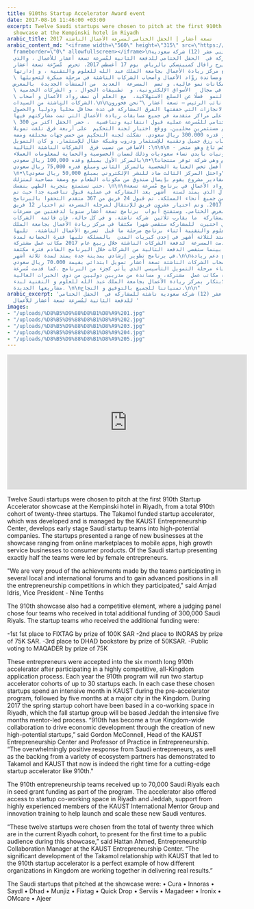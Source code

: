 ```yaml
---
title: 910ths Startup Accelerator Award event
date: 2017-08-16 11:46:00 +03:00
excerpt: Twelve Saudi startups were chosen to pitch at the first 910th Startup Accelerator
  showcase at the Kempinski hotel in Riyadh
arabic_title: تسعة أعشار | الحفل الختامي لمسرعة الأعمال الناشئة 2017
arabic_content_md: "<iframe width=\"560\" height=\"315\" src=\"https://www.youtube-nocookie.com/embed/vVklWJoZMVc?rel=0&amp;showinfo=0\"
  frameborder=\"0\" allowfullscreen></iframe>\nتم اختيار اثني عشر (12) شركة سعودية
  ناشئة للمشاركة في  الحفل الختامي للدفعة الثانية لمُسرِعة تسعة أعشار للأعمال ، والذي
  عقد في فندق برج رافال كمبينسكي بالرياض  يوم 17 أغسطس 2017. تحرص  مُسرِّعة تسعة أعشار
  بالشراكة مع مركز ريادة الأعمال بجامعة الملك عبد الله للعلوم والتقنية ، و إدارتها
  \ على  تسريع، ومساندة روّاد الأعمال وأصحاب الشركات الناشئة في مرحلة مبكرة لتحويلها
  إلى شركات ذات إمكانات نمو عالية. و تضم  المسرعة  العديد  من المنشآت الجديدة  بالمعرض
  \ العاملة  في مجال   الأسواق الإلكترونية، و  تطبيقات الجوال ، و الشركات الخدمية
  \ عالية النمو  فضلًا عن السلع الاستهلاكية،  مع العلم أن نصف رواد الأعمال و أصحاب
  الشركات الناشئة من السيدات.\n\nو قال امجد ادريس نائب الرئيس – تسعة أعشار \"نحن فخورون
  جدا في الانجازات التي حققتها الفرق المشاركة في عدة محافل محلياً ودولياً والحصول
  على مراكز متقدمة في جميع مسابقات ريادة الأعمال التي تمت مشاركتهم فيها.”\n\nكما شهد
  \ الحفل الختامي للمُسرِعة عملية قبول انتقائية وتنافسية  ، حضر الحفل اكثر من 300
  شخص ، 50 منهم مستثمرين محليين. ووقع اختيار لجنة التحكيم  على أربعة فرق تلقت تمويلا
  اضافيا بمبلغ و قدره 300.000 ريال سعودي. تشكلت لجنة التحكيم من خمس جهات مختلفة ومضة
  كابيتال و باب رزق جميل وتقنية للإستثمار ودروب وشبكة عقال للإستثمار. و كان التمويل
  الاضافي من نصيب فرق  الشركات الناشئة التالية :\n\n\n - فاز فريق فيكس تاغ وهو متجر
  لصيانة الالكترونيات بأيدي نساء سعوديات وذلك لضمان الخصوصية والحماية لمعلومات العملاء
  بالمركز الأول بمبلغ وقده 100,000 ريال سعودي\n•\tفاز فريق انو راس وهي شركة توفر منتجات
  مبتكرة لحياة أفضل تخص العناية الشخصية بالمركز الثاني ومبلغ قدره 75,000 ريال سعودي.
  \n•\tواحتل المركز الثالث ضاد للنشر الإلكتروني بمبلغ 50,000 ريال سعودي\n•\tوكان اختيار
  الجمهور من نصيب مقادير مشروع يقوم بإيصال صندوق من مكونات الطعام مع وصفة مصاحبة لمنزلك
  حتى تستمتع بتجربة الطهي بنفسك. \n\n\nتم قبول رواد الأعمال في برنامج مُسرِعة تسعة
  أعشار للأعمال الذي يمتّد لستة  أشهر بعد المشاركة في عملية قبول تنافسية جدا حيث تم
  استلام  عروض من جميع أنحاء المملكة. تم قبول 24 فريق من 367 متقدم التحقوا بالبرنامج
  في شهر فبراير 2017. وتم اختيار عشرون فريق للإنتقال لمرحلة المسرعة ثم اختيار 12 فريق
  من اصل 20 للعرض الختامي. وستفتح أبواب  برنامج تسعة أعشار سنويا لدفعتين من مسرعات
  الأعمال الناشئة  بمشاركة  ما يقارب ثلاثين  شركة ناشئة. و في كل حالة، فإن قائمة  الشركات
  الناشئة  التي اختيرت  للمشاركة ستقضي شهرا مكثفا في مركز ريادة الأعمال بجامعة الملك
  عبد الله للعلوم والتقنية أثناء برنامج مرحلة ما قبل  تسريع الأعمال الناشئة،  تليها
  فترة زمنية  تمتد لثلاثة أشهر في إحدى كبريات المدن  بالمملكة تليها فترة الحضانة لمدة
  ستة أشهر. قدمت المسرعة  لدفعة الشركات الناشئة خلال ربيع عام 2017 مكاتب عمل مشتركة
  بمدينة الرياض، بينما ستقضي الدفعة التالية من الشركات خلال البرنامج القادم فترة مكثفة
  في برنامج تطوير إرشادي بمدينة جدة يمتد لمدة ثلاثة أشهر.\n\nنالت فرق برنامج دعم ريادة
  الأعمال لأصحاب الشركات الناشئة تسعة أعشار تمويل ابتدائي بقيمة 70.000 ريال سعودي
  لكل فريق أثناء مرحلة التمويل التأسيسي الذي يأتي كجزء من البرنامج .كما قدمت مُسرِعة
  الأعمال الناشئة مكاتب عمل  مشتركة، و مساندة من مدربين دوليين من ذوي الخبرات العالية
  في مجال الابتكار بمركز ريادة الأعمال بجامعة الملك عبد الله للعلوم و التقنية لبدء
  مشاريعها الجديدة. \n\nتمنياتنا للجميع بالتوفيق و النجاح.\n\n"
arabic_excerpt: 'تم اختيار اثني عشر (12) شركة سعودية ناشئة للمشاركة في  الحفل الختامي
  للدفعة الثانية لمُسرِعة تسعة أعشار للأعمال '
images:
- "/uploads/%D8%B5%D9%88%D8%B1%D8%A9%201.jpg"
- "/uploads/%D8%B5%D9%88%D8%B1%D8%A9%202.jpg"
- "/uploads/%D8%B5%D9%88%D8%B1%D8%A9%203.jpg"
- "/uploads/%D8%B5%D9%88%D8%B1%D8%A9%204.jpg"
- "/uploads/%D8%B5%D9%88%D8%B1%D8%A9%205.jpg"
---
```


<iframe width="560" height="315" src="https://www.youtube-nocookie.com/embed/vVklWJoZMVc?rel=0&amp;showinfo=0" frameborder="0" allowfullscreen></iframe>

Twelve Saudi startups were chosen to pitch at the first 910th Startup Accelerator showcase at the Kempinski hotel in Riyadh, from a total 910th cohort of twenty-three startups.  The Takamol funded startup accelerator, which was developed and is managed by the KAUST Entrepreneurship Center, develops early stage Saudi startup teams into high-potential companies. The startups presented a range of new businesses at the showcase ranging from online marketplaces to mobile apps, high growth service businesses to consumer products. Of the Saudi startup presenting exactly half the teams were led by female entrepreneurs.

"We are very proud of the achievements made by the teams participating in several local and international forums and to gain advanced positions in all the entrepreneurship competitions in which they participated," said Amjad Idris, Vice President - Nine Tenths

The 910th showcase also had a competitive element, where a judging panel chose four teams who received in total additional funding of 300,000 Saudi Riyals. The startup teams who received the additional funding were:

-1st 1st place to FIXTAG by prize of 100K SAR
-2nd place to INORAS by prize of 75K SAR.
-3rd place to DHAD bookstore by prize of 50KSAR.
-Public voting to MAQADER by prize of 75K

These entrepreneurs were accepted into the six month long 910th accelerator after participating in a highly competitive, all-Kingdom application process. Each year the 910th program will run two startup accelerator cohorts of up to 30 startups each. In each case these chosen startups spend an intensive month in KAUST during the pre-accelerator program, followed by five months at a major city in the Kingdom. During 2017 the spring startup cohort have been based in a co-working space in Riyadh, which the fall startup group will be based Jeddah the intensive five months mentor-led process. 
“910th has become a true Kingdom-wide collaboration to drive economic development through the creation of new high-potential startups,” said Gordon McConnell, Head of the KAUST Entrepreneurship Center and Professor of Practice in Entrepreneurship. “The overwhelmingly positive response from Saudi entrepreneurs, as well as the backing from a variety of ecosystem partners has demonstrated to Takamol and KAUST that now is indeed the right time for a cutting-edge startup accelerator like 910th." 

The 910th entrepreneurship teams received up to 70,000 Saudi Riyals each in seed grant funding as part of the program. The accelerator also offered access to startup co-working space in Riyadh and Jeddah, support from highly experienced members of the KAUST International Mentor Group and innovation training to help launch and scale these new Saudi ventures. 

“These twelve startups were chosen from the total of twenty three which are in the current Riyadh cohort, to present for the first time to a public audience during this showcase,” said Hattan Ahmed, Entrepreneurship Collaboration Manager at the KAUST Entrepreneurship Center. “The significant development of the Takamol relationship with KAUST that led to the 910th startup accelerator is a perfect example of how different organizations in Kingdom are working together in delivering real results.”

The Saudi startups that pitched at the showcase were:
•	Cura
•	Innoras
•	Saydl
•	Dhad
•	Munjiz
•	Fixtag
•	Quick Drop
•	Serviis
•	Magadeer
•	Ironix
•	OMcare
•	Ajeer

